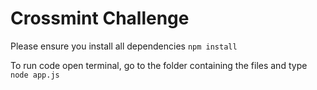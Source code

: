 # Crossmint Challenge

Please ensure you install all dependencies 
``npm install``

To run code open terminal, go to the folder containing the files and type ```node app.js```

